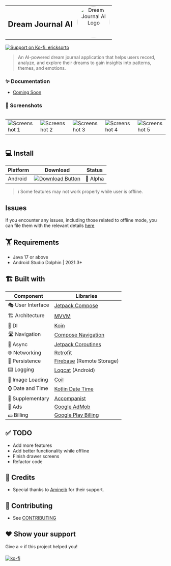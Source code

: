 <table>
  <tr>
    <td align="center" style="border: none;">
      <h2>Dream Journal AI</h2>
    </td>
    <td align="center" style="border: none;">
      <img src="https://play-lh.googleusercontent.com/8cmc0G7jBSifYgmKfkkxEhe6qm2tVp_sy7uNwzjIWYAkKZb3fIHSTdZEgbfnlhOO76xN=w480-h960-rw" alt="Dream Journal AI Logo" width="100" height="100" style="border-radius: 50%;">
    </td>
  </tr>
</table>


<a href="https://ko-fi.com/ericksorto" target="_blank">
    <img alt="Support on Ko-fi: ericksorto" src="https://ko-fi.com/img/githubbutton_sm.svg" />
</a>

> An AI-powered dream journal application that helps users record, analyze, and explore their dreams to gain insights into patterns, themes, and emotions.

### ✨ Documentation

- [Coming Soon]()

### 🤳 Screenshots

<div style="overflow-x: auto;">
  <table>
    <tr>
      <td><img src="https://i.imgur.com/tUKWQzg.png" alt="Screenshot 1" style="max-width: 100%; height: auto;"></td>
      <td><img src="https://i.imgur.com/E8CmHbS.png" alt="Screenshot 2" style="max-width: 100%; height: auto;"></td>
      <td><img src="https://i.imgur.com/3aGmOQ8.png" alt="Screenshot 3" style="max-width: 100%; height: auto;"></td>
      <td><img src="https://i.imgur.com/LnM92bt.png" alt="Screenshot 4" style="max-width: 100%; height: auto;"></td>
      <td><img src="https://i.imgur.com/JsSse5N.png" alt="Screenshot 5" style="max-width: 100%; height: auto;"></td>
    </tr>
  </table>
</div>


## 💻 Install

| Platform          | Download                                                                                                                                                                       | Status          |
|-------------------|--------------------------------------------------------------------------------------------------------------------------------------------------------------------------------|-----------------|
| Android           | [![Download Button](https://play.google.com/intl/en_us/badges/static/images/badges/en_badge_web_generic.png)](https://play.google.com/store/apps/details?id=org.ballistic.dreamjournalai) | 🧪 Alpha        |

> ℹ️ Some features may not work properly while user is offline.

## Issues

If you encounter any issues, including those related to offline mode, you can file them with the relevant details [here](https://github.com/ErickSorto/Dream-Journal-AI/issues)

## 🏋 Requirements

- Java 17 or above
- Android Studio Dolphin | 2021.3+

## 🏗️️ Built with

| Component         | Libraries                                                                                                                                                                                                                                |
|-------------------|------------------------------------------------------------------------------------------------------------------------------------------------------------------------------------------------------------------------------------------|
| 🎭 User Interface | [Jetpack Compose](https://developer.android.com/jetpack/compose)                                                                                                                                                                        |
| 🏗 Architecture   | [MVVM](https://en.wikipedia.org/wiki/Model%E2%80%93view%E2%80%93viewmodel)                                                                                                                                                               |
| 💉 DI             | [Koin](https://insert-koin.io/)                                                                                                                                                                                                  |
| 🛣️ Navigation    | [Compose Navigation](https://developer.android.com/jetpack/compose/navigation)                                                                                                                                                          |
| 🌊 Async          | [Jetpack Coroutines](https://developer.android.com/kotlin/coroutines)                                                                                                                                                                   |
| 🌐 Networking     | [Retrofit](https://square.github.io/retrofit/)                                                                                                                                                                                           |
| 💾 Persistence    | [Firebase](https://firebase.google.com/) (Remote Storage)                                                                                                                                                                                |
| ⌨️ Logging        | [Logcat](https://developer.android.com/studio/debug/am-logcat) (Android)                                                                                                                                                                |
| 📸 Image Loading  | [Coil](https://coil-kt.github.io/coil/)                                                                                                                                                                                                  |
| ⌚ Date and Time  | [Kotlin Date Time](https://github.com/Kotlin/kotlinx-datetime)                                                                                                                                |
| 🔧 Supplementary  | [Accompanist](https://github.com/google/accompanist)                                                                                                                                                                                     |
| 📢 Ads             | [Google AdMob](https://admob.google.com/home/)   
| 💵 Billing         | [Google Play Billing](https://developer.android.com/google/play/billing/)    


## ✅ TODO

- Add more features
- Add better functionality while offline
- Finish drawer screens
- Refactor code

## 🙇 Credits

- Special thanks to [Amineib](https://github.com/Amineib) for their support.

## 🤝 Contributing

- See [CONTRIBUTING](/CONTRIBUTING.md)

## ❤️ Show your support

Give a ⭐️ if this project helped you!

[![ko-fi](https://ko-fi.com/img/githubbutton_sm.svg)](https://ko-fi.com/ericksorto)


